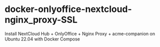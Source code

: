 # docker-onlyoffice-nextcloud-nginx_proxy-SSL
Install NextCloud Hub + OnlyOffice + Nginx Proxy + acme-companion on Ubuntu 22.04 with Docker Compose
